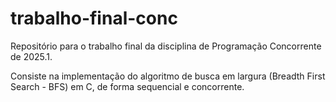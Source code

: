 # trabalho-final-conc
Repositório para o trabalho final da disciplina de Programação Concorrente de 2025.1.


Consiste na implementação do algoritmo de busca em largura (Breadth First Search - BFS) em C, de forma sequencial e concorrente. 
